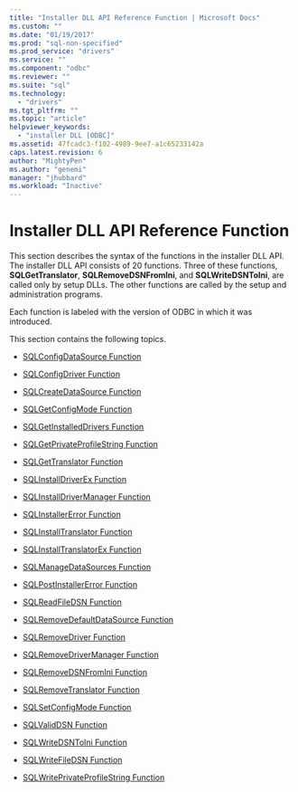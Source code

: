 ```yaml
---
title: "Installer DLL API Reference Function | Microsoft Docs"
ms.custom: ""
ms.date: "01/19/2017"
ms.prod: "sql-non-specified"
ms.prod_service: "drivers"
ms.service: ""
ms.component: "odbc"
ms.reviewer: ""
ms.suite: "sql"
ms.technology: 
  - "drivers"
ms.tgt_pltfrm: ""
ms.topic: "article"
helpviewer_keywords: 
  - "installer DLL [ODBC]"
ms.assetid: 47fcadc3-f102-4989-9ee7-a1c65233142a
caps.latest.revision: 6
author: "MightyPen"
ms.author: "genemi"
manager: "jhubbard"
ms.workload: "Inactive"
---
```

# Installer DLL API Reference Function
This section describes the syntax of the functions in the installer DLL API. The installer DLL API consists of 20 functions. Three of these functions, **SQLGetTranslator**, **SQLRemoveDSNFromIni**, and **SQLWriteDSNToIni**, are called only by setup DLLs. The other functions are called by the setup and administration programs.  
  
 Each function is labeled with the version of ODBC in which it was introduced.  
  
 This section contains the following topics.  
  
-   [SQLConfigDataSource Function](../../../odbc/reference/syntax/sqlconfigdatasource-function.md)  
  
-   [SQLConfigDriver Function](../../../odbc/reference/syntax/sqlconfigdriver-function.md)  
  
-   [SQLCreateDataSource Function](../../../odbc/reference/syntax/sqlcreatedatasource-function.md)  
  
-   [SQLGetConfigMode Function](../../../odbc/reference/syntax/sqlgetconfigmode-function.md)  
  
-   [SQLGetInstalledDrivers Function](../../../odbc/reference/syntax/sqlgetinstalleddrivers-function.md)  
  
-   [SQLGetPrivateProfileString Function](../../../odbc/reference/syntax/sqlgetprivateprofilestring-function.md)  
  
-   [SQLGetTranslator Function](../../../odbc/reference/syntax/sqlgettranslator-function.md)  
  
-   [SQLInstallDriverEx Function](../../../odbc/reference/syntax/sqlinstalldriverex-function.md)  
  
-   [SQLInstallDriverManager Function](../../../odbc/reference/syntax/sqlinstalldrivermanager-function.md)  
  
-   [SQLInstallerError Function](../../../odbc/reference/syntax/sqlinstallererror-function.md)  
  
-   [SQLInstallTranslator Function](../../../odbc/reference/syntax/sqlinstalltranslator-function.md)  
  
-   [SQLInstallTranslatorEx Function](../../../odbc/reference/syntax/sqlinstalltranslatorex-function.md)  
  
-   [SQLManageDataSources Function](../../../odbc/reference/syntax/sqlmanagedatasources.md)  
  
-   [SQLPostInstallerError Function](../../../odbc/reference/syntax/sqlpostinstallererror-function.md)  
  
-   [SQLReadFileDSN Function](../../../odbc/reference/syntax/sqlreadfiledsn-function.md)  
  
-   [SQLRemoveDefaultDataSource Function](../../../odbc/reference/syntax/sqlremovedefaultdatasource-function.md)  
  
-   [SQLRemoveDriver Function](../../../odbc/reference/syntax/sqlremovedriver-function.md)  
  
-   [SQLRemoveDriverManager Function](../../../odbc/reference/syntax/sqlremovedrivermanager-function.md)  
  
-   [SQLRemoveDSNFromIni Function](../../../odbc/reference/syntax/sqlremovedsnfromini-function.md)  
  
-   [SQLRemoveTranslator Function](../../../odbc/reference/syntax/sqlremovetranslator-function.md)  
  
-   [SQLSetConfigMode Function](../../../odbc/reference/syntax/sqlsetconfigmode-function.md)  
  
-   [SQLValidDSN Function](../../../odbc/reference/syntax/sqlvaliddsn-function.md)  
  
-   [SQLWriteDSNToIni Function](../../../odbc/reference/syntax/sqlwritedsntoini-function.md)  
  
-   [SQLWriteFileDSN Function](../../../odbc/reference/syntax/sqlwritefiledsn-function.md)  
  
-   [SQLWritePrivateProfileString Function](../../../odbc/reference/syntax/sqlwriteprivateprofilestring-function.md)
